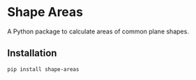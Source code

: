 # Shape Areas

A Python package to calculate areas of common plane shapes.

## Installation

```bash
pip install shape-areas


